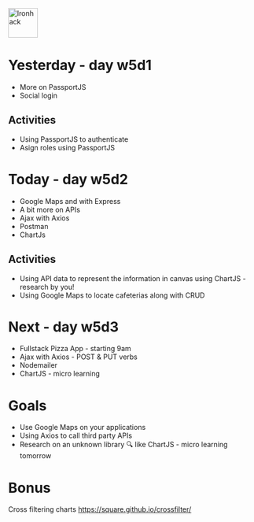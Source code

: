 <img src="https://raw.githubusercontent.com/webmad1019-1/w1d3-advanced-selectors-positioning-full-layout/master/img/ironhack.svg?sanitize=true" alt="Ironhack" width="60"/>

# Yesterday - day w5d1

- More on PassportJS
- Social login

## Activities

- Using PassportJS to authenticate
- Asign roles using PassportJS

# Today - day w5d2

- Google Maps and with Express
- A bit more on APIs
- Ajax with Axios
- Postman
- ChartJs

## Activities

- Using API data to represent the information in canvas using ChartJS - research by you!
- Using Google Maps to locate cafeterias along with CRUD

# Next - day w5d3

- Fullstack Pizza App - starting 9am
- Ajax with Axios - POST & PUT verbs
- Nodemailer
- ChartJS - micro learning

# Goals

- Use Google Maps on your applications
- Using Axios to call third party APIs
- Research on an unknown library 🔍 like ChartJS - micro learning tomorrow

# Bonus

Cross filtering charts https://square.github.io/crossfilter/
